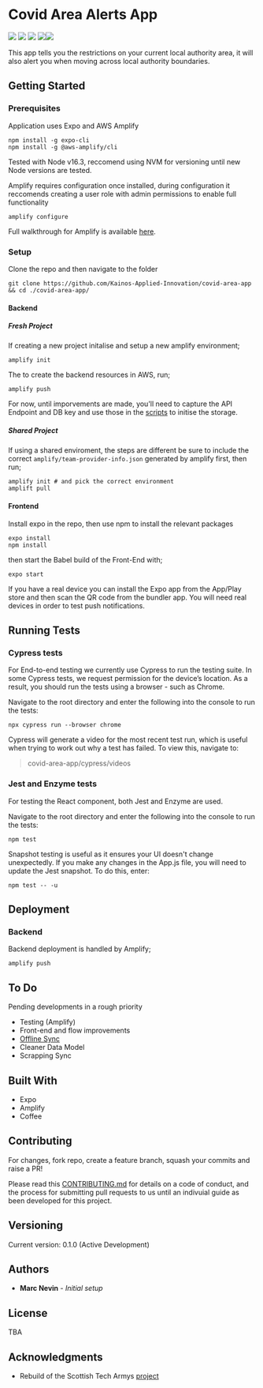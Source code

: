 # Covid Area Alerts App
<img src="https://img.shields.io/badge/node-v16.3.0-brightgreen"/> <img src="https://img.shields.io/badge/npm-v7.19.0-brightgreen"/> <img src="https://img.shields.io/badge/expo_cli-v4.7.2-brightgreen"/> <img src="https://img.shields.io/badge/aws_cli-v2.2.14-brightgreen"/><img src="https://img.shields.io/badge/amplify-v5.1.0-brightgreen"/>

This app tells you the restrictions on your current local authority area, it will also alert you when moving across local authority boundaries.

## Getting Started

### Prerequisites
Application uses Expo and AWS Amplify
```
npm install -g expo-cli
npm install -g @aws-amplify/cli
```
Tested with Node v16.3, reccomend using NVM for versioning until new Node versions are tested.

Amplify requires configuration once installed, during configuration it reccomends creating a user role with admin permissions to enable full functionality
```
amplify configure
```
Full walkthrough for Amplify is available [here](https://docs.amplify.aws/cli/start/install#install-the-amplify-cli).


### Setup
Clone the repo and then navigate to the folder
```
git clone https://github.com/Kainos-Applied-Innovation/covid-area-app && cd ./covid-area-app/
```

#### Backend
##### Fresh Project
If creating a new project initalise and setup a new amplify environment;
```
amplify init
```

The to create the backend resources in AWS, run;
```
amplify push
```

For now, until imporvements are made, you'll need to capture the API Endpoint and DB key and use those in the [scripts]("./scripts") to initise the storage.


##### Shared Project
If using a shared enviroment, the steps are different be sure to include the correct `amplify/team-provider-info.json` generated by amplify first, then run;
```
amplify init # and pick the correct environment
amplift pull
```

#### Frontend

Install expo in the repo, then use npm to install the relevant packages

```
expo install
npm install
```

then start the Babel build of the Front-End with;
```
expo start
```

If you have a real device you can install the Expo app from the App/Play store and then scan the QR code from the bundler app. You will need real devices in order to test push notifications.

## Running Tests
### Cypress tests
For End-to-end testing we currently use Cypress to run the testing suite.
In some Cypress tests, we request permission for the device’s location. As a result, you should run the tests using a browser - such as Chrome.

Navigate to the root directory and enter the following into the console to run the tests:
```
npx cypress run --browser chrome
```

Cypress will generate a video for the most recent test run, which is useful when trying to work out why a test has failed. 
To view this, navigate to:
> covid-area-app/cypress/videos

### Jest and Enzyme tests
For testing the React component, both Jest and Enzyme are used.

Navigate to the root directory and enter the following into the console to run the tests:
```
npm test
```

Snapshot testing is useful as it ensures your UI doesn't change unexpectedly.
If you make any changes in the App.js file, you will need to update the Jest snapshot.
To do this, enter:
```
npm test -- -u
```

## Deployment
### Backend
Backend deployment is handled by Amplify;
```
amplify push
```

## To Do
Pending developments in a rough priority
* Testing (Amplify)
* Front-end and flow improvements
* [Offline Sync](https://aws.amazon.com/blogs/mobile/aws-appsync-offline-reference-architecture/)
* Cleaner Data Model
* Scrapping Sync

## Built With
* Expo
* Amplify
* Coffee

## Contributing
For changes, fork repo, create a feature branch, squash your commits and raise a PR!

Please read this [CONTRIBUTING.md](https://gist.github.com/PurpleBooth/b24679402957c63ec426) for details on a code of conduct, and the process for submitting pull requests to us until an indivuial guide as been developed for this project.

## Versioning
Current version: 0.1.0 (Active Development)

## Authors
* **Marc Nevin** - *Initial setup*

## License
TBA

## Acknowledgments

* Rebuild of the Scottish Tech Armys [project](https://github.com/Scottish-Tech-Army/covid-area-app)
